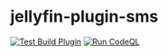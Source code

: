# jellyfin-plugin-sms
[![Test Build Plugin](https://github.com/k-matti/jellyfin-plugin-sms/actions/workflows/build-dotnet.yml/badge.svg)](https://github.com/k-matti/jellyfin-plugin-sms/actions/workflows/build-dotnet.yml)
[![Run CodeQL](https://github.com/k-matti/jellyfin-plugin-sms/actions/workflows/codeql-analysis.yml/badge.svg)](https://github.com/k-matti/jellyfin-plugin-sms/actions/workflows/codeql-analysis.yml)
